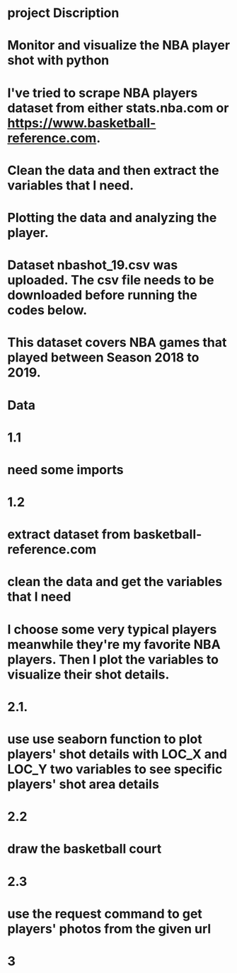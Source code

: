 # project Discription
# Monitor and visualize the NBA player shot with python
# I've tried to scrape NBA players dataset from either stats.nba.com or https://www.basketball-reference.com.
# Clean the data and then extract the variables that I need.
# Plotting the data and analyzing the player.

# Dataset nbashot_19.csv was uploaded. The csv file needs to be downloaded before running the codes below.
# This dataset covers NBA games that played between Season 2018 to 2019.
# Data
# 1.1
# need some imports

# 1.2
# extract dataset from basketball-reference.com
# clean the data and get the variables that I need
# I choose some very typical players meanwhile they're my favorite NBA players. Then I plot the variables to visualize their shot details.

# 2.1.
# use use seaborn function to plot players' shot details with LOC_X and LOC_Y two variables to see specific players' shot area details

# 2.2
# draw the basketball court

# 2.3
# use the request command to get players' photos from the given url

# 3
# 
